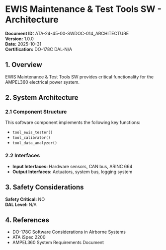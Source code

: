 # EWIS Maintenance & Test Tools SW - Architecture

**Document ID:** ATA-24-45-00-SWDOC-014_ARCHITECTURE  
**Version:** 1.0.0  
**Date:** 2025-10-31  
**Certification:** DO-178C DAL-N/A

## 1. Overview

EWIS Maintenance & Test Tools SW provides critical functionality for the AMPEL360 electrical power system.

## 2. System Architecture

### 2.1 Component Structure

This software component implements the following key functions:

- `tool_ewis_tester()`
- `tool_calibrator()`
- `tool_data_analyzer()`

### 2.2 Interfaces

- **Input Interfaces:** Hardware sensors, CAN bus, ARINC 664
- **Output Interfaces:** Actuators, system bus, logging system

## 3. Safety Considerations

**Safety Critical:** NO  
**DAL Level:** N/A

## 4. References

- DO-178C Software Considerations in Airborne Systems
- ATA iSpec 2200
- AMPEL360 System Requirements Document
